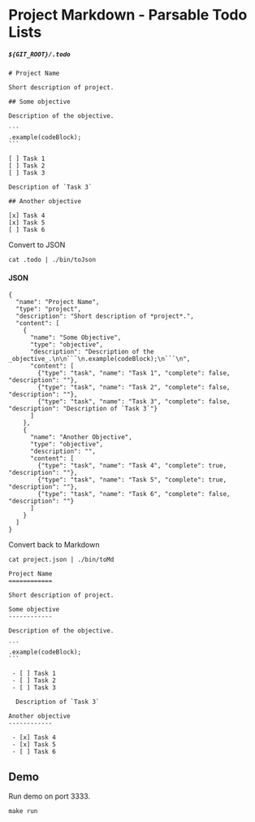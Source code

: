 
Project Markdown  - Parsable Todo Lists
===========

##### `${GIT_ROOT}/.todo`

    # Project Name

    Short description of project.

    ## Some objective

    Description of the objective.

    ```
    .example(codeBlock);
    ```

    [ ] Task 1
    [ ] Task 2
    [ ] Task 3

    Description of `Task 3`

    ## Another objective

    [x] Task 4
    [x] Task 5
    [ ] Task 6


Convert to JSON

```
cat .todo | ./bin/toJson
```

#### JSON

```
{
  "name": "Project Name",
  "type": "project",
  "description": "Short description of *project*.",
  "content": [
    {
      "name": "Some Objective",
      "type": "objective",
      "description": "Description of the _objective_.\n\n```\n.example(codeBlock);\n```\n",
      "content": [
        {"type": "task", "name": "Task 1", "complete": false, "description": ""},
        {"type": "task", "name": "Task 2", "complete": false, "description": ""},
        {"type": "task", "name": "Task 3", "complete": false, "description": "Description of `Task 3`"}
      ]
    },
    {
      "name": "Another Objective",
      "type": "objective",
      "description": "",
      "content": [
        {"type": "task", "name": "Task 4", "complete": true, "description": ""},
        {"type": "task", "name": "Task 5", "complete": true, "description": ""},
        {"type": "task", "name": "Task 6", "complete": false, "description": ""}
      ]
    }
  ]
}
```

Convert back to Markdown

```
cat project.json | ./bin/toMd
```

    Project Name
    ============

    Short description of project.

    Some objective
    ------------

    Description of the objective.

    ```
    .example(codeBlock);
    ```

     - [ ] Task 1
     - [ ] Task 2
     - [ ] Task 3

      Description of `Task 3`

    Another objective
    ------------

     - [x] Task 4
     - [x] Task 5
     - [ ] Task 6



## Demo

Run demo on port 3333.

```
make run
```


